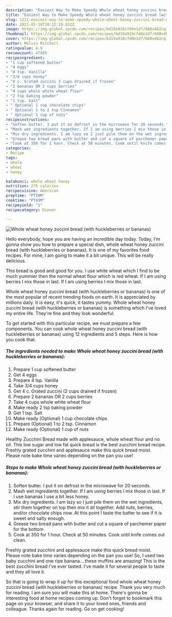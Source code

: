 ```yaml
---
description: "Easiest Way to Make Speedy Whole wheat honey zuccini bread (with huckleberries or bananas)"
title: "Easiest Way to Make Speedy Whole wheat honey zuccini bread (with huckleberries or bananas)"
slug: 1211-easiest-way-to-make-speedy-whole-wheat-honey-zuccini-bread-with-huckleberries-or-bananas
date: 2021-05-18T20:12:19.832Z
image: https://img-global.cpcdn.com/recipes/bd19a918cfd0e1d7/680x482cq70/whole-wheat-honey-zuccini-bread-with-huckleberries-or-bananas-recipe-main-photo.jpg
thumbnail: https://img-global.cpcdn.com/recipes/bd19a918cfd0e1d7/680x482cq70/whole-wheat-honey-zuccini-bread-with-huckleberries-or-bananas-recipe-main-photo.jpg
cover: https://img-global.cpcdn.com/recipes/bd19a918cfd0e1d7/680x482cq70/whole-wheat-honey-zuccini-bread-with-huckleberries-or-bananas-recipe-main-photo.jpg
author: Melvin Mitchell
ratingvalue: 4.9
reviewcount: 47685
recipeingredient:
- "1 cup softened butter"
- "4 eggs"
- "4 tsp. Vanilla"
- "3/4 cups honey"
- "4 c. Grated zuccini 2 cups drained if frozen"
- "2 bananas OR 2 cups berries"
- "4 cups whole white wheat flour"
- "2 tsp baking powder"
- "1 tsp. Salt"
- " Optional 1 cup chocolate chips"
- " Optional 1 to 2 tsp Cinnamon"
- " Optional 1 cup of nuts"
recipeinstructions:
- "Soften butter. I put it on defrost in the microwave for 20 seconds."
- "Mash wet ingredients together. If I am using berries I mix those in last. If I use bananas I use a bit less honey."
- "Mix dry ingredients. I am lazy so I just pile them on the wet ingredients, stir them together on top then mix it all together. Add nuts, berries, and/or chocolate chips now. At this point I taste the batter to see if it is sweet and salty enough."
- "Grease two bread pans with butter and cut a square of parchemer paper for the bottom"
- "Cook at 350 for 1 hour. Check at 50 minutes. Cook until knife comes out clean."
categories:
- Recipe
tags:
- whole
- wheat
- honey

katakunci: whole wheat honey 
nutrition: 275 calories
recipecuisine: American
preptime: "PT19M"
cooktime: "PT43M"
recipeyield: "1"
recipecategory: Dinner

---
```



![Whole wheat honey zuccini bread (with huckleberries or bananas)](https://img-global.cpcdn.com/recipes/bd19a918cfd0e1d7/680x482cq70/whole-wheat-honey-zuccini-bread-with-huckleberries-or-bananas-recipe-main-photo.jpg)

Hello everybody, hope you are having an incredible day today. Today, I'm gonna show you how to prepare a special dish, whole wheat honey zuccini bread (with huckleberries or bananas). It is one of my favorites food recipes. For mine, I am going to make it a bit unique. This will be really delicious.

This bread is good and good for you. I use white wheat which I find to be much yummier then the normal wheat flour which is red wheat. If I am using berries I mix those in last. If I am using berries I mix those in last.

Whole wheat honey zuccini bread (with huckleberries or bananas) is one of the most popular of recent trending foods on earth. It is appreciated by millions daily. It is easy, it's quick, it tastes yummy. Whole wheat honey zuccini bread (with huckleberries or bananas) is something which I've loved my entire life. They're fine and they look wonderful.


To get started with this particular recipe, we must prepare a few components. You can cook whole wheat honey zuccini bread (with huckleberries or bananas) using 12 ingredients and 5 steps. Here is how you cook that.

<!--inarticleads1-->

##### The ingredients needed to make Whole wheat honey zuccini bread (with huckleberries or bananas):

1. Prepare 1 cup softened butter
1. Get 4 eggs
1. Prepare 4 tsp. Vanilla
1. Take 3/4 cups honey
1. Get 4 c. Grated zuccini (2 cups drained if frozen)
1. Prepare 2 bananas OR 2 cups berries
1. Take 4 cups whole white wheat flour
1. Make ready 2 tsp baking powder
1. Get 1 tsp. Salt
1. Make ready  (Optional) 1 cup chocolate chips
1. Prepare  (Optional) 1 to 2 tsp. Cinnamon
1. Make ready  (Optional) 1 cup of nuts


Healthy Zucchini Bread made with applesauce, whole wheat flour and no oil. This low sugar and low fat quick bread is the best zucchini bread recipe. Freshly grated zucchini and applesauce make this quick bread moist. Please note bake time varies depending on the pan you use! 

<!--inarticleads2-->

##### Steps to make Whole wheat honey zuccini bread (with huckleberries or bananas):

1. Soften butter. I put it on defrost in the microwave for 20 seconds.
1. Mash wet ingredients together. If I am using berries I mix those in last. If I use bananas I use a bit less honey.
1. Mix dry ingredients. I am lazy so I just pile them on the wet ingredients, stir them together on top then mix it all together. Add nuts, berries, and/or chocolate chips now. At this point I taste the batter to see if it is sweet and salty enough.
1. Grease two bread pans with butter and cut a square of parchemer paper for the bottom
1. Cook at 350 for 1 hour. Check at 50 minutes. Cook until knife comes out clean.


Freshly grated zucchini and applesauce make this quick bread moist. Please note bake time varies depending on the pan you use! So, I used two baby zucchini and one ripe banana….these muffins are amazing! This is the best zucchini bread I&#39;ve ever tasted. I&#39;ve made it for several people to taste and they all love it. 

So that is going to wrap it up for this exceptional food whole wheat honey zuccini bread (with huckleberries or bananas) recipe. Thank you very much for reading. I am sure you will make this at home. There's gonna be interesting food at home recipes coming up. Don't forget to bookmark this page on your browser, and share it to your loved ones, friends and colleague. Thanks again for reading. Go on get cooking!
